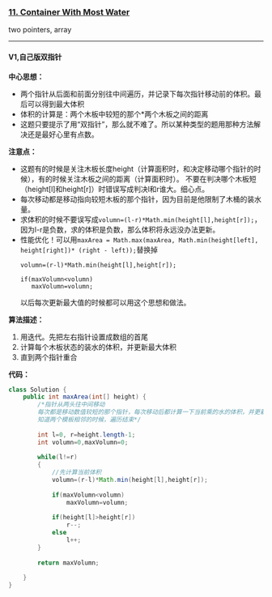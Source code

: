 ### [11. Container With Most Water](https://leetcode.com/problems/container-with-most-water/)

two pointers, array

---

#### V1,自己版双指针

**中心思想：**
- 两个指针从后面和前面分别往中间遍历，并记录下每次指针移动前的体积。最后可以得到最大体积
- 体积的计算是：两个木板中较短的那个*两个木板之间的距离
- 这题只要提示了用“双指针”，那么就不难了。所以某种类型的题用那种方法解决还是最好心里有点数。

**注意点：**
- 这题有的时候是关注木板长度height（计算面积时，和决定移动哪个指针的时候），有的时候关注木板之间的距离（计算面积时）。
不要在判决哪个木板短（height[l]和height[r]）时错误写成判决l和r谁大。细心点。
- 每次移动都是移动指向较短木板的那个指针，因为目前是他限制了木桶的装水量。
- 求体积的时候不要误写成`volumn=(l-r)*Math.min(height[l],height[r]);`，因为l-r是负数，求的体积是负数，那么体积将永远没办法更新。
- 性能优化！可以用`maxArea = Math.max(maxArea, Math.min(height[left], height[right])* (right - left));`替换掉<br/>
  ```
  volumn=(r-l)*Math.min(height[l],height[r]);
            
  if(maxVolumn<volumn)
     maxVolumn=volumn;
  ```
  以后每次更新最大值的时候都可以用这个思想和做法。

**算法描述：**
1. 用迭代。先把左右指针设置成数组的首尾
2. 计算每个木板状态的装水的体积，并更新最大体积
3. 直到两个指针重合

**代码：**
```java
class Solution {
    public int maxArea(int[] height) {
        /*指针从两头往中间移动
        每次都是移动数值较短的那个指针，每次移动后都计算一下当前乘的水的体积，并更新最大体积
        知道两个模板相邻的时候，遍历结束*/
        
        int l=0, r=height.length-1;
        int volumn=0,maxVolumn=0;
        
        while(l!=r)
        {
            //先计算当前体积
            volumn=(r-l)*Math.min(height[l],height[r]);
            
            if(maxVolumn<volumn)
                maxVolumn=volumn;
            
            if(height[l]>height[r])
                r--;
            else
                l++;
        }
        
        return maxVolumn;
        
    }
}
```
